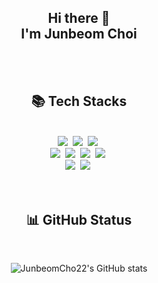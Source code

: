 <h2 align="center"> Hi there 👋<br/>I'm Junbeom Choi</h2>

<br/>
<br/>

<!--
**JunbeomCho22/JunbeomCho22** is a ✨ _special_ ✨ repository because its `README.md` (this file) appears on your GitHub profile.

Here are some ideas to get you started:

- 🔭 I’m currently working on ...
- 🌱 I’m currently learning ...
- 👯 I’m looking to collaborate on ...
- 🤔 I’m looking for help with ...
- 💬 Ask me about ...
- 📫 How to reach me: ...
- 😄 Pronouns: ...
- ⚡ Fun fact: ...
-->

<h2 align="center"> 📚 Tech Stacks </h2>
<br/>

<div align="center">
<img src="https://img.shields.io/badge/python-3776AB?style=for-the-badge&logo=python&logoColor=white">&nbsp
<img src="https://img.shields.io/badge/flask-000000?style=for-the-badge&logo=flask&logoColor=white">&nbsp
<img src="https://img.shields.io/badge/MSSQL-CC2927?style=for-the-badge&logo=microsoftsqlserver&logoColor=white">&nbsp
</div>

<div align="center">
<img src="https://img.shields.io/badge/azure-0078D4?style=for-the-badge&logo=microsoftazure&logoColor=white">&nbsp
<img src="https://img.shields.io/badge/powerapps-742774?style=for-the-badge&logo=powerapps&logoColor=white">&nbsp
<img src="https://img.shields.io/badge/automate-0066FF?style=for-the-badge&logo=powerautomate&logoColor=white">&nbsp
<img src="https://img.shields.io/badge/dataverse-088142?style=for-the-badge&logo=dataverse&logoColor=white">&nbsp
</div>

<div align="center">
<img src="https://img.shields.io/badge/github-181717?style=for-the-badge&logo=github&logoColor=white">&nbsp
<img src="https://img.shields.io/badge/git-F05032?style=for-the-badge&logo=git&logoColor=white">&nbsp
</div>

<br/>
<br/>

<h2 align="center"> 📊 GitHub Status </h2>

<br/>

<div align="center">

![JunbeomCho22's GitHub stats](https://github-readme-stats.vercel.app/api?username=Junbeomcho22&show_icons=true&theme=tokyonight)

</div>
